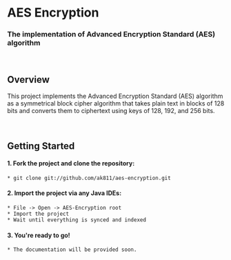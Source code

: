 # AES Encryption

### The implementation of Advanced Encryption Standard (AES) algorithm

<br>

## Overview
This project implements the Advanced Encryption Standard (AES) algorithm as a symmetrical block cipher algorithm that takes plain text in blocks of 128 bits and converts them to ciphertext using keys of 128, 192, and 256 bits.

<br>

## Getting Started
#### 1. Fork the project and clone the repository:
  ```
  * git clone git://github.com/ak811/aes-encryption.git
  ```
#### 2. Import the project via any Java IDEs:
  ```
  * File -> Open -> AES-Encryption root
  * Import the project
  * Wait until everything is synced and indexed
  ```
#### 3. You're ready to go!
  ```
  * The documentation will be provided soon.
  ```
<!-- View Documentation -->
 
<br>


